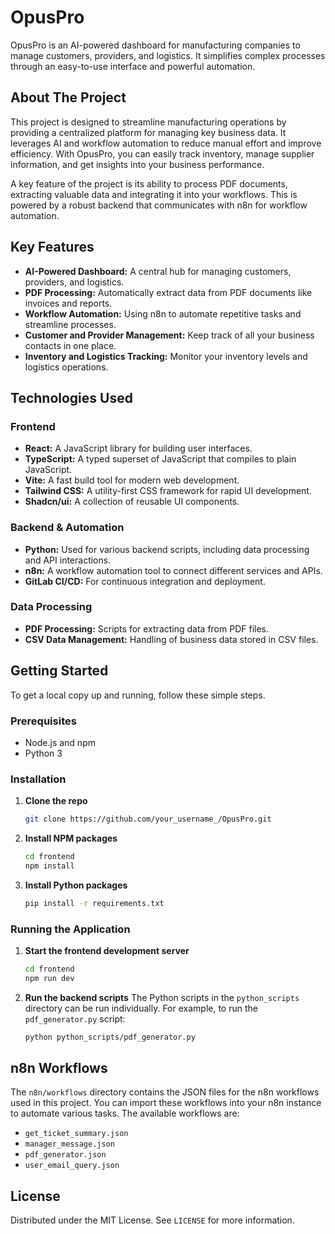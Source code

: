 # OpusPro

OpusPro is an AI-powered dashboard for manufacturing companies to manage customers, providers, and logistics. It simplifies complex processes through an easy-to-use interface and powerful automation.

## About The Project

This project is designed to streamline manufacturing operations by providing a centralized platform for managing key business data. It leverages AI and workflow automation to reduce manual effort and improve efficiency. With OpusPro, you can easily track inventory, manage supplier information, and get insights into your business performance.

A key feature of the project is its ability to process PDF documents, extracting valuable data and integrating it into your workflows. This is powered by a robust backend that communicates with n8n for workflow automation.

## Key Features

*   **AI-Powered Dashboard:** A central hub for managing customers, providers, and logistics.
*   **PDF Processing:** Automatically extract data from PDF documents like invoices and reports.
*   **Workflow Automation:** Using n8n to automate repetitive tasks and streamline processes.
*   **Customer and Provider Management:** Keep track of all your business contacts in one place.
*   **Inventory and Logistics Tracking:** Monitor your inventory levels and logistics operations.

## Technologies Used

### Frontend

*   **React:** A JavaScript library for building user interfaces.
*   **TypeScript:** A typed superset of JavaScript that compiles to plain JavaScript.
*   **Vite:** A fast build tool for modern web development.
*   **Tailwind CSS:** A utility-first CSS framework for rapid UI development.
*   **Shadcn/ui:** A collection of reusable UI components.

### Backend & Automation

*   **Python:** Used for various backend scripts, including data processing and API interactions.
*   **n8n:** A workflow automation tool to connect different services and APIs.
*   **GitLab CI/CD:** For continuous integration and deployment.

### Data Processing

*   **PDF Processing:** Scripts for extracting data from PDF files.
*   **CSV Data Management:** Handling of business data stored in CSV files.

## Getting Started

To get a local copy up and running, follow these simple steps.

### Prerequisites

*   Node.js and npm
*   Python 3

### Installation

1.  **Clone the repo**
    ```sh
    git clone https://github.com/your_username_/OpusPro.git
    ```
2.  **Install NPM packages**
    ```sh
    cd frontend
    npm install
    ```
3.  **Install Python packages**
    ```sh
    pip install -r requirements.txt
    ```

### Running the Application

1.  **Start the frontend development server**
    ```sh
    cd frontend
    npm run dev
    ```
2.  **Run the backend scripts**
    The Python scripts in the `python_scripts` directory can be run individually. For example, to run the `pdf_generator.py` script:
    ```sh
    python python_scripts/pdf_generator.py
    ```

## n8n Workflows

The `n8n/workflows` directory contains the JSON files for the n8n workflows used in this project. You can import these workflows into your n8n instance to automate various tasks. The available workflows are:

*   `get_ticket_summary.json`
*   `manager_message.json`
*   `pdf_generator.json`
*   `user_email_query.json`

## License

Distributed under the MIT License. See `LICENSE` for more information.
